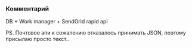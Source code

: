 ### Комментарий
DB + Work manager + SendGrid rapid api

PS. Почтовое апи к сожалению отказалось принимать JSON, поэтому присылаю просто текст..
